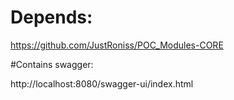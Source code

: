 # Depends: 
https://github.com/JustRoniss/POC_Modules-CORE

#Contains swagger:

http://localhost:8080/swagger-ui/index.html
